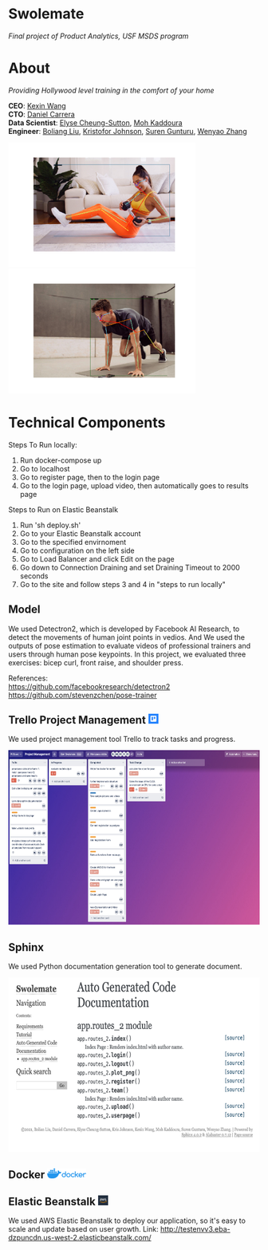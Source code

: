 # Swolemate
*Final project of Product Analytics, USF MSDS program*


# About

*Providing Hollywood level training in the comfort of your home*

**CEO**: [Kexin Wang](https://www.linkedin.com/in/sheena-kexin-wang-3a51b7170/) <br>
**CTO**: [Daniel Carrera](https://www.linkedin.com/in/daniel-carrera/) <br>
**Data Scientist**:  [Elyse Cheung-Sutton](https://www.linkedin.com/in/elysecs), [Moh Kaddoura](https://www.linkedin.com/in/moh-kaddoura/) <br>
**Engineer**: [Boliang Liu](https://www.linkedin.com/in/boliang-liu/), [Kristofor Johnson](https://www.linkedin.com/in/kr-johnson/),
              [Suren Gunturu](https://www.linkedin.com/in/suren-gunturu/), [Wenyao Zhang](https://www.linkedin.com/in/wenyao-zhang/) <br>

<img src = './readme/new_image_girl.png' height = 250>   <img src = './readme/new_image_boy.png' height = 250>


# Technical Components
Steps To Run locally: 
1) Run docker-compose up 
2) Go to localhost
3) Go to register page, then to the login page
4) Go to the login page, upload video, then automatically goes to results page

Steps to Run on Elastic Beanstalk
1) Run 'sh deploy.sh'
2) Go to your Elastic Beanstalk account
3) Go to the specified envirnoment
4) Go to configuration on the left side
5) Go to Load Balancer and click Edit on the page
6) Go down to Connection Draining and set Draining Timeout to 2000 seconds
7) Go to the site and follow steps 3 and 4 in "steps to run locally" 
## Model

We used Detectron2, which is developed by Facebook AI Research, to detect the movements of human joint points in vedios. And We used the outputs of pose estimation to evaluate videos of professional trainers and users through human pose keypoints. In this project, we evaluated three exercises: bicep curl, front raise, and shoulder press.

References: <br>
https://github.com/facebookresearch/detectron2 <br>
https://github.com/stevenzchen/pose-trainer

## Trello Project Management <img src = './readme/trello2.jpeg' height = 20>

We used project management tool Trello to track tasks and progress.

<img src = './readme/trello.png' height = 350>

## Sphinx

We used Python documentation generation tool to generate document.

<img src = './readme/sphinx.png' height = 350>

## Docker   <img src = './readme/docker.png' height = 20>


## Elastic Beanstalk   <img src = './readme/aws.jpeg' height = 20>

We used AWS Elastic Beanstalk to deploy our application, so it's easy to scale and update based on user growth.
Link: http://testenvv3.eba-dzpuncdn.us-west-2.elasticbeanstalk.com/
